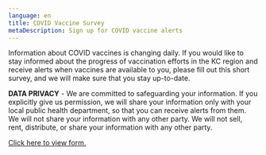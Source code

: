 ```yaml
---
language: en
title: COVID Vaccine Survey
metaDescription: Sign up for COVID vaccine alerts
---
```

Information about COVID vaccines is changing daily. If you would like to stay informed about the progress of vaccination efforts in the KC region and receive alerts when vaccines are available to you, please fill out this short survey, and we will make sure that you stay up-to-date.

**DATA PRIVACY** - We are committed to safeguarding your information. If you explicitly give us permission, we will share your information only with your local public health department, so that you can receive alerts from them. We will not share your information with any other party. We will not sell, rent, distribute, or share your information with any other party.


<a class="openforms-embed" 
href="https://us.openforms.com/Form/23af8cd2-8ff2-47ca-846f-ed84c7e3cd1a">Click here to view form.</a>

